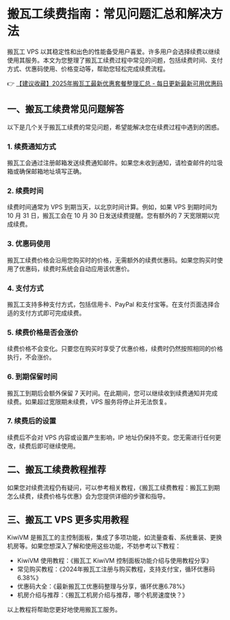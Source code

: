 # 搬瓦工续费指南：常见问题汇总和解决方法

搬瓦工 VPS 以其稳定性和出色的性能备受用户喜爱。许多用户会选择续费以继续使用其服务。本文为您整理了搬瓦工续费过程中常见的问题，包括续费时间、支付方式、优惠码使用、价格变动等，帮助您轻松完成续费流程。

👉 [【建议收藏】2025年搬瓦工最新优惠套餐整理汇总 - 每日更新最新可用优惠码](https://bit.ly/banwagon)

## 一、搬瓦工续费常见问题解答

以下是几个关于搬瓦工续费的常见问题，希望能解决您在续费过程中遇到的困惑。

### 1. 续费通知方式
搬瓦工会通过注册邮箱发送续费通知邮件。如果您未收到通知，请检查邮件的垃圾箱或确保邮箱地址填写正确。

### 2. 续费时间
续费时间通常为 VPS 到期当天，以北京时间计算。例如，如果 VPS 到期时间为 10 月 31 日，搬瓦工会在 10 月 30 日发送续费提醒。您有额外的 7 天宽限期以完成续费。

### 3. 优惠码使用
搬瓦工续费价格会沿用您购买时的价格，无需额外的续费优惠码。如果您购买时使用了优惠码，续费时系统会自动应用该优惠价。

### 4. 支付方式
搬瓦工支持多种支付方式，包括信用卡、PayPal 和支付宝等。在支付页面选择合适的支付方式即可完成续费。

### 5. 续费价格是否会涨价
续费价格不会变化。只要您在购买时享受了优惠价格，续费时仍然按照相同的价格执行，不会涨价。

### 6. 到期保留时间
搬瓦工到期后会额外保留 7 天时间。在此期间，您可以继续收到续费通知并完成续费。如果超过宽限期未续费，VPS 服务将停止并无法恢复。

### 7. 续费后的设置
续费后不会对 VPS 内容或设置产生影响，IP 地址仍保持不变。您无需进行任何更改，续费后即可继续使用。

## 二、搬瓦工续费教程推荐

如果您对续费流程仍有疑问，可以参考相关教程，《搬瓦工续费教程：搬瓦工到期怎么续费，续费价格与优惠》会为您提供详细的步骤和指导。

## 三、搬瓦工 VPS 更多实用教程

KiwiVM 是搬瓦工的主控制面板，集成了多项功能，如流量查看、系统重装、更换机房等。如果您想深入了解和使用这些功能，不妨参考以下教程：

- KiwiVM 使用教程：《搬瓦工 KiwiVM 控制面板功能介绍与使用教程分享》
- 常见购买教程：《2024年搬瓦工注册与购买教程，支持支付宝，循环优惠码6.38%》
- 优惠码大全：《最新搬瓦工优惠码整理与分享，循环优惠6.78%》
- 机房介绍与推荐：《搬瓦工机房介绍与推荐，哪个机房速度快？》
  
以上教程将帮助您更好地使用搬瓦工服务。